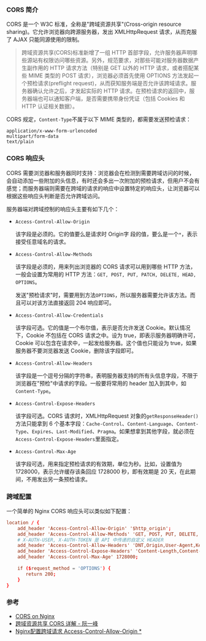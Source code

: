 ### CORS 简介

CORS 是一个 W3C 标准，全称是"跨域资源共享"(Cross-origin resource sharing)。它允许浏览器向跨源服务器，发出 XMLHttpRequest 请求，从而克服了 AJAX 只能同源使用的限制。

> 跨域资源共享(CORS)标准新增了一组 HTTP 首部字段，允许服务器声明哪些源站有权限访问哪些资源。另外，规范要求，对那些可能对服务器数据产生副作用的 HTTP 请求方法（特别是 GET 以外的 HTTP 请求，或者搭配某些 MIME 类型的 POST 请求），浏览器必须首先使用 OPTIONS 方法发起一个预检请求(preflight request)，从而获知服务端是否允许该跨域请求。服务器确认允许之后，才发起实际的 HTTP 请求。在预检请求的返回中，服务器端也可以通知客户端，是否需要携带身份凭证（包括 Cookies 和 HTTP 认证相关数据）。

CORS 规定，`Content-Type`不属于以下 MIME 类型的，都需要发送预检请求：

```
application/x-www-form-urlencoded
multipart/form-data
text/plain
```

### CORS 响应头

CORS 需要浏览器和服务器同时支持：浏览器会在检测到需要跨域访问的时候，会自动添加一些附加的头信息，有时还会多出一次附加的预检请求，但用户不会有感觉；而服务器端则需要在跨域的请求的响应中设置特定的响应头，让浏览器可以根据这些响应头判断是否允许跨域访问。

服务器端对跨域控制的响应头主要有如下几个：

* `Access-Control-Allow-Origin`
    
    该字段是必须的。它的值要么是请求时 Origin字 段的值，要么是一个`*`，表示接受任意域名的请求。

* `Access-Control-Allow-Methods`

    该字段是必须的，用来列出浏览器的 CORS 请求可以用到哪些 HTTP 方法，一般会设置为常用的 HTTP 方法：`GET, POST, PUT, PATCH, DELETE, HEAD, OPTIONS`。
    
    发送"预检请求"时，需要用到方法`OPTIONS`，所以服务器需要允许该方法。而且可以对该方法直接返回 204 响应即可。

* `Access-Control-Allow-Credentials`

    该字段可选。它的值是一个布尔值，表示是否允许发送 Cookie。默认情况下，Cookie 不包括在 CORS 请求之中。设为 true，即表示服务器明确许可，Cookie 可以包含在请求中，一起发给服务器。这个值也只能设为 true，如果服务器不要浏览器发送 Cookie，删除该字段即可。

* `Access-Control-Allow-Headers`

    该字段是一个逗号分隔的字符串，表明服务器支持的所有头信息字段，不限于浏览器在"预检"中请求的字段。一般要将常用的 header 加入到其中，如`Content-Type`。

* `Access-Control-Expose-Headers`

    该字段可选。CORS 请求时，XMLHttpRequest 对象的`getResponseHeader()`方法只能拿到 6 个基本字段：`Cache-Control`、`Content-Language`、`Content-Type`、`Expires`、`Last-Modified`、`Pragma`。如果想拿到其他字段，就必须在`Access-Control-Expose-Headers`里面指定。

* `Access-Control-Max-Age`

    该字段可选，用来指定预检请求的有效期，单位为秒。比如，设置值为 1728000，表示允许缓存该条回应 1728000 秒，即有效期是 20 天，在此期间，不用发出另一条预检请求。

### 跨域配置

一个简单的 Nginx CORS 响应头可以类似如下配置：

```conf
location / {
    add_header 'Access-Control-Allow-Origin' '$http_origin';
    add_header 'Access-Control-Allow-Methods' 'GET, POST, PUT, DELETE, HEAD, OPTIONS';
    # X-AUTH-USER, X-AUTH-TOKEN 是 API 中传递的自定义 HEADER
    add_header 'Access-Control-Allow-Headers' 'DNT,Origin,User-Agent,Keep-Alive,X-Requested-With,If-Modified-Since,Cache-Control,Content-Type,Range,Accept,Cookie,Set-Cookie,X-AUTH-USER,X-AUTH-TOKEN';
    add_header 'Access-Control-Expose-Headers' 'Content-Length,Content-Range';
    add_header 'Access-Control-Max-Age' 1728000;
    
    if ($request_method = 'OPTIONS') {
       return 200;
    }
}
```

### 参考

* [CORS on Nginx](https://enable-cors.org/server_nginx.html)
* [跨域资源共享 CORS 详解 - 阮一峰](http://www.ruanyifeng.com/blog/2016/04/cors.html)
* [Nginx配置跨域请求 Access-Control-Allow-Origin *](https://segmentfault.com/a/1190000012550346)



